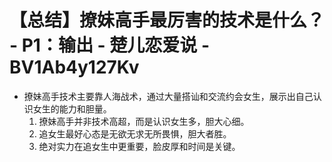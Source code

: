 # 【总结】撩妹高手最厉害的技术是什么？ - P1：输出 - 楚儿恋爱说 - BV1Ab4y127Kv

-   撩妹高手技术主要靠人海战术，通过大量搭讪和交流约会女生，展示出自己认识女生的能力和胆量。
    1.  撩妹高手并非技术高超，而是认识女生多，胆大心细。
    2.  追女生最好心态是无欲无求无所畏惧，胆大者胜。
    3.  绝对实力在追女生中更重要，脸皮厚和时间是关键。